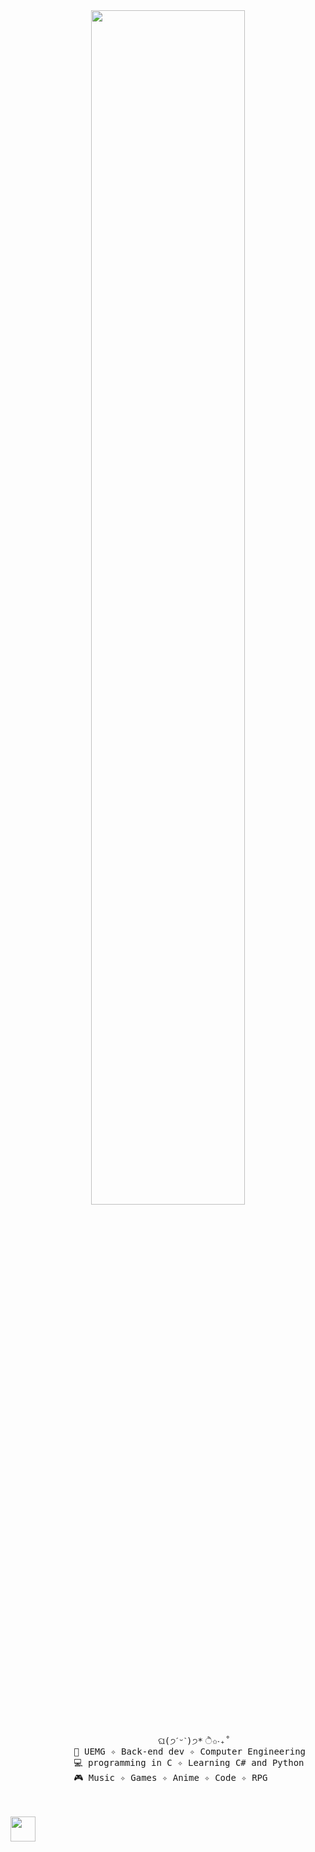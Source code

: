 <div align="center">
<img src="https://readme-typing-svg.demolab.com?font=Inconsolata&weight=500&size=50&duration=4000&pause=300&color=FFC0CB&center=true&vCenter=true&multiline=true&repeat=true&random=false&width=1300&height=140&lines=Hello%2C+World!;I'm+Yasmim+Mendes+%E2%9C%A9" width="70%" />
<br><br>
<div align="left">
<pre>
                            ଘ(੭ˊᵕˋ)੭* ੈ✩‧₊˚
            📖 UEMG ✧ Back-end dev ✧ Computer Engineering
            💻 programming in C ✧ Learning C# and Python
            🎮 Music ✧ Games ✧ Anime ✧ Code ✧ RPG
</pre>
<br><br>
<img src="https://raw.githubusercontent.com/innng/innng/master/assets/kyubey.gif" height="40" align="center" />
